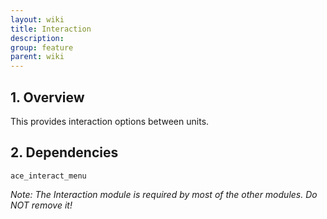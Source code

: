 ```yaml
---
layout: wiki
title: Interaction
description: 
group: feature
parent: wiki
---
```


## 1. Overview

This provides interaction options between units.

## 2. Dependencies

`ace_interact_menu`

*Note: The Interaction module is required by most of the other modules. Do NOT remove it!*
